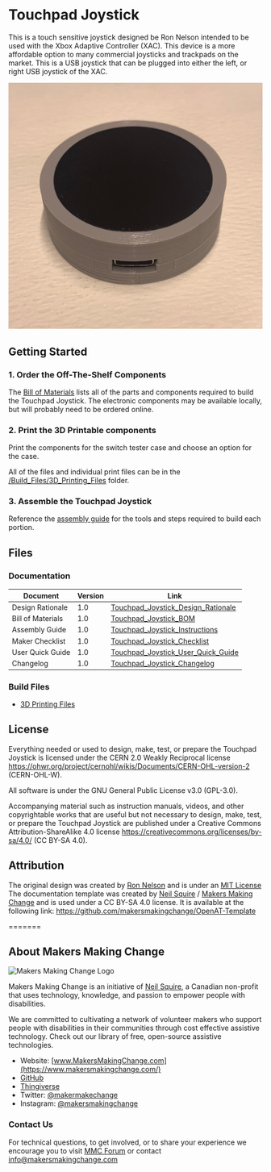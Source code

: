 <!--- 
Open Source Assistive Technology: GitHub Readme Template
 --->

<!---
INSTRUCTIONS
This is a markdown template for creating the README.md file in a GitHub repository. This file is rendered and displayed automatically when someone visits the repository.

This document includes helper text that will not be displayed when rendered. Any text between the less-than sign + exclamation mark + three hyphen-minus (<!---) and matching three hyphen-minus + greater-than sign will not be displayed. This helper text can be deleted once the corresponding section is completed.

 --->
 
 <!--- 
TITLE
Should match the name of the GitHub repository. Choose something descriptive rather than whimsical. 
 --->
 # Touchpad Joystick

<!--- 
SUMMARY
A brief summary of the project. What it does, who it is for, how much it costs.
 --->
This is a touch sensitive joystick designed be Ron Nelson intended to be used with the Xbox Adaptive Controller (XAC). This device is a more affordable option to many commercial joysticks and trackpads on the market. This is a USB joystick that can be plugged into either the left, or right USB joystick of the XAC.
<!--- 
PHOTO

 --->
![Image Description](Photos/Build_Photos/CGJ_Assembled_Device.jpg)

<!--- 
## More info at 
 - [Makers Making Change Project Page](TBD)
 --->


## Getting Started
<!--- 
Include an overall idea of what major steps are required to build the device.
 --->

### 1. Order the Off-The-Shelf Components
The [Bill of Materials](/Documentation/Touchpad_Joystick_BOM.csv) lists all of the parts and components required to build the Touchpad Joystick. The electronic components may be available locally, but will probably need to be ordered online. 

### 2. Print the 3D Printable components
Print the components for the switch tester case and choose an option for the case.

All of the files and individual print files can be in the [/Build_Files/3D_Printing_Files](/Build_Files/3D_Printing_Files/) folder.

### 3. Assemble the Touchpad Joystick
Reference the [assembly guide](/Documentation/Touchpad_Joystick_Assembly_Guide.pdf) for the tools and steps required to build each portion.

## Files
<!---
FILES
This section includes all the information and files required to build and modify the device, including documentation, design files, and build files. 
--->

### Documentation
<!---
DOCUMENTATION

--->
| Document | Version | Link |
|----------|---------|------|
| Design Rationale     | 1.0 | [Touchpad_Joystick_Design_Rationale](/Documentation/Touchpad_Joystick_Design_Rationale.pdf) |
| Bill of Materials    | 1.0 | [Touchpad_Joystick_BOM](/Documentation/Touchpad_Joystick_BOM.csv) |
| Assembly Guide       | 1.0 | [Touchpad_Joystick_Instructions](/Documentation/Touchpad_Joystick_Assembly_Guide.pdf) |
| Maker Checklist      | 1.0 | [Touchpad_Joystick_Checklist](/Documentation/Touchpad_Joystick_Maker_Checklist.pdf) |
| User Quick Guide     | 1.0 | [Touchpad_Joystick_User_Quick_Guide](/Documentation/Touchpad_Joystick_User_Guide.pdf)           |
| Changelog            | 1.0 | [Touchpad_Joystick_Changelog](/Documentation/Touchpad_Joystick_Changelog.pdf)               |


### Build Files
<!---
BUILD FILES
This section contains the files for building the device.
--->
 - [3D Printing Files](/Build_Files/3D_Printing_Files)

## License
<!---
LICENSE
Choose an appropriate license. We recommend an open-source hardware compatible license.
--->
Everything needed or used to design, make, test, or prepare the Touchpad Joystick is licensed under the CERN 2.0 Weakly Reciprocal license <https://ohwr.org/project/cernohl/wikis/Documents/CERN-OHL-version-2> (CERN-OHL-W).

All software is under the GNU General Public License v3.0 (GPL-3.0). 

Accompanying material such as instruction manuals, videos, and other copyrightable works that are useful but not necessary to design, make, test, or prepare the Touchpad Joystick are published under a Creative Commons Attribution-ShareAlike 4.0 license <https://creativecommons.org/licenses/by-sa/4.0/> (CC BY-SA 4.0).

## Attribution
<!---
ATTRIBUTION
Include any information related to the development of the design. This may include who identified the initial challenge, who contributed to the design
--->
The original design was created by [Ron Nelson](https://github.com/nelsonii) and is under an [MIT License](https://github.com/nelsonii/JoystickEnclosures/blob/main/LICENSE)
The documentation template was created by [Neil Squire](https://www.neilsquire.ca/) / [Makers Making Change](https://makersmakingchange.com/) and is used under a CC BY-SA 4.0 license. It is available at the following link: https://github.com/makersmakingchange/OpenAT-Template



=======

## About Makers Making Change
<img src="https://www.makersmakingchange.com/wp-content/uploads/logo/mmc_logo.svg" width="500" alt="Makers Making Change Logo">

Makers Making Change is an initiative of [Neil Squire](https://www.neilsquire.ca/), a Canadian non-profit that uses technology, knowledge, and passion to empower people with disabilities.

We are committed to cultivating a network of volunteer makers who support people with disabilities in their communities through cost effective assistive technology. Check out our library of free, open-source assistive technologies.

 - Website: [www.MakersMakingChange.com](https://www.makersmakingchange.com/)
 - [GitHub](https://github.com/makersmakingchange)
 - [Thingiverse](https://www.thingiverse.com/makersmakingchange/about)
 - Twitter: [@makermakechange](https://twitter.com/makermakechange)
 - Instagram: [@makersmakingchange](https://www.instagram.com/makersmakingchange)

### Contact Us
For technical questions, to get involved, or to share your experience we encourage you to visit [MMC Forum](https://forum.makersmakingchange.com) or contact info@makersmakingchange.com
